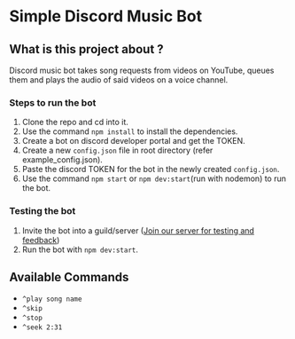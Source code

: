 # Simple Discord Music Bot

## What is this project about ?

Discord music bot takes song requests from videos on YouTube, queues them and plays the audio of said videos on a voice channel.

### Steps to run the bot
1. Clone the repo and cd into it.
2. Use the command `npm install` to install the dependencies.
3. Create a bot on discord developer portal and get the TOKEN.
4. Create a new `config.json` file in root directory (refer example_config.json).
5. Paste the discord TOKEN for the bot in the newly created `config.json`.
6. Use the command `npm start` or `npm dev:start`(run with nodemon) to run the bot.

### Testing the bot
1. Invite the bot into a guild/server ([Join our server for testing and feedback](https://discord.gg/yBB2bF))
2. Run the bot with `npm dev:start`.

## Available Commands
- `^play song name`
- `^skip`
- `^stop`
- `^seek 2:31`

